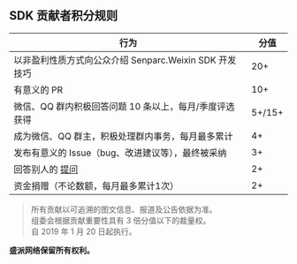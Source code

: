 ## SDK 贡献者积分规则

| 行为                                               | 分值       
|----------------------------------------------------|-------------
| 以非盈利性质方式向公众介绍 Senparc.Weixin SDK 开发技巧  | 20+
| 有意义的 PR                                         | 10+
| 微信、QQ 群内积极回答问题 10 条以上，每月/季度评选获得  | 5+/15+
| 成为微信、QQ 群主，积极处理群内事务，每月最多累计       | 4+
| 发布有意义的 Issue（bug、改进建议等），最终被采纳      | 3+
| 回答别人的 [提问](https://weixin.senparc.com/QA)     | 2+
| 资金捐赠（不论数额，每月最多累计1次）                  | 2+

> 所有贡献以可追溯的图文信息、报道及公告依据为准。<br>
> 组委会根据贡献重要性具有 3 倍分值以下的裁量权。<br>
> 自 2019 年 1 月 20 日起执行。

**盛派网络保留所有权利。**
